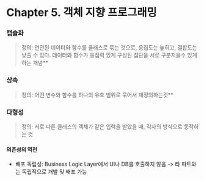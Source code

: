 # Chapter 5. 객체 지향 프로그래밍

### 캡슐화
> 정의: 연관된 데이터와 함수를 클래스로 묶는 것으로, 응집도는 높히고, 결합도는 낮출 수 있다. 데이터와 함수가 응집력 있게 구성된 집단을 서로 구분지을수 있게 하는 개념**


### 상속
> 정의: 어떤 변수와 함수를 하나의 유효 범위로 묶어서 재정의하는것**

### 다형성
> 정의: 서로 다른 클래스의 객체가 같은 입력을 받았을 때, 각자의 방식으로 동작하는 것

#### 의존성의 역전
- 배포 독립성: Business Logic Layer에서 UI나 DB를 호출하지 않음 -> 타 파트와는 독립적으로 개발 및 배포 가능
